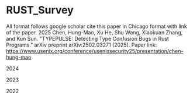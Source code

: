 # RUST_Survey
All format follows google scholar cite this paper in Chicago format with link of the paper.
2025
Chen, Hung-Mao, Xu He, Shu Wang, Xiaokuan Zhang, and Kun Sun. "TYPEPULSE: Detecting Type Confusion Bugs in Rust Programs." arXiv preprint arXiv:2502.03271 (2025). Paper link: https://www.usenix.org/conference/usenixsecurity25/presentation/chen-hung-mao


2024



2023


2022
